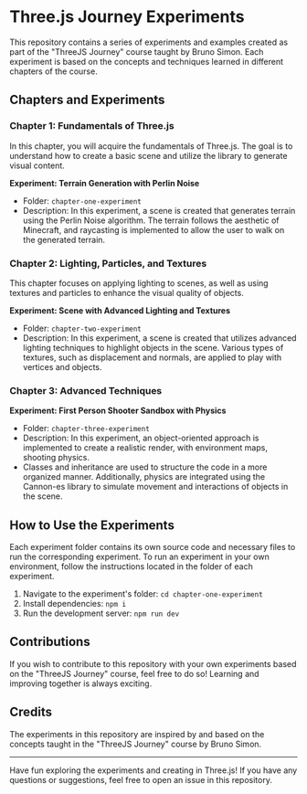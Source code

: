 # Three.js Journey Experiments

This repository contains a series of experiments and examples created as part of the "ThreeJS Journey" course taught by Bruno Simon. Each experiment is based on the concepts and techniques learned in different chapters of the course.

## Chapters and Experiments

### Chapter 1: Fundamentals of Three.js

In this chapter, you will acquire the fundamentals of Three.js. The goal is to understand how to create a basic scene and utilize the library to generate visual content.

**Experiment: Terrain Generation with Perlin Noise**
- Folder: `chapter-one-experiment`
- Description: In this experiment, a scene is created that generates terrain using the Perlin Noise algorithm. The terrain follows the aesthetic of Minecraft, and raycasting is implemented to allow the user to walk on the generated terrain.

### Chapter 2: Lighting, Particles, and Textures

This chapter focuses on applying lighting to scenes, as well as using textures and particles to enhance the visual quality of objects.

**Experiment: Scene with Advanced Lighting and Textures**
- Folder: `chapter-two-experiment`
- Description: In this experiment, a scene is created that utilizes advanced lighting techniques to highlight objects in the scene. Various types of textures, such as displacement and normals, are applied to play with vertices and objects.

### Chapter 3: Advanced Techniques


**Experiment: First Person Shooter Sandbox with Physics**
- Folder: `chapter-three-experiment`
- Description: In this experiment, an object-oriented approach is implemented to create a realistic render, with environment maps, shooting physics. 
- Classes and inheritance are used to structure the code in a more organized manner. Additionally, physics are integrated using the Cannon-es library to simulate movement and interactions of objects in the scene.

## How to Use the Experiments

Each experiment folder contains its own source code and necessary files to run the corresponding experiment. To run an experiment in your own environment, follow the instructions located in the folder of each experiment.

1. Navigate to the experiment's folder: `cd chapter-one-experiment`
2. Install dependencies: `npm i`
3. Run the development server: `npm run dev`

## Contributions

If you wish to contribute to this repository with your own experiments based on the "ThreeJS Journey" course, feel free to do so! Learning and improving together is always exciting.

## Credits

The experiments in this repository are inspired by and based on the concepts taught in the "ThreeJS Journey" course by Bruno Simon.

---

Have fun exploring the experiments and creating in Three.js! If you have any questions or suggestions, feel free to open an issue in this repository.
